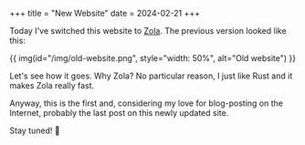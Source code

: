 +++
title = "New Website"
date = 2024-02-21
+++

Today I've switched this website to [Zola](https://www.getzola.org). The previous version looked like this:

{{ img(id="/img/old-website.png", style="width: 50%", alt="Old website") }}

Let's see how it goes. Why Zola? No particular reason, I just like Rust and it makes Zola really fast.

Anyway, this is the first and, considering my love for blog-posting on the Internet,
probably the last post on this newly updated site.

Stay tuned! 🙈
